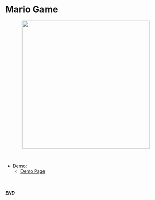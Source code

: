 # Mario Game

<a target='_blank' href='https://alsk1369854.github.io/MarioGame'>
<p align="center">
    <img width='400' src='https://raw.githubusercontent.com/alsk1369854/MarioGame/master/images/demo_.gif'/>
</p>
</a>

<br/>

+ Demo:
    + <a target='_blank' href='https://alsk1369854.github.io/MarioGame'>Demo Page</a>

<br/>

#### _END_
